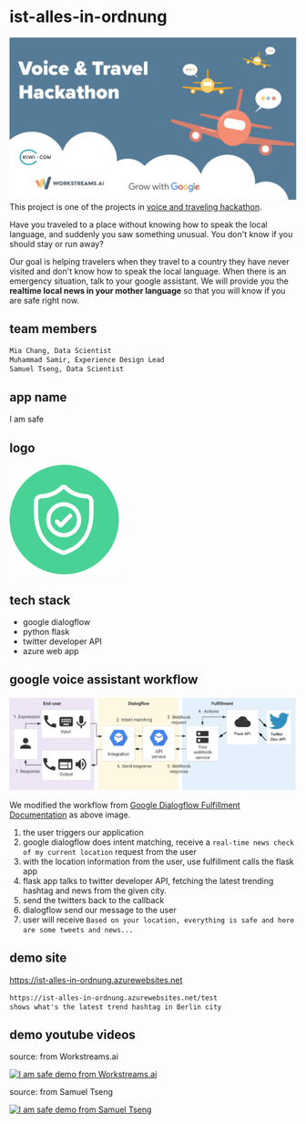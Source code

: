 # ist-alles-in-ordnung

![hackathon banner](pictures/hackathon-banner.png?raw=true "hackathon banner")
This project is one of the projects in [voice and traveling hackathon](https://www.workstreams.ai/voice-travel-google-hackathon-berlin-september-27-28.html).

Have you traveled to a place without knowing how to speak the local language, and suddenly you saw something unusual. You don't know if you should stay or run away?

Our goal is helping travelers when they travel to a country they have never visited and don't know how to speak the local language. When there is an emergency situation, talk to your google assistant. We will provide you the **realtime local news in your mother language** so that you will know if you are safe right now.

## team members
```
Mia Chang, Data Scientist
Muhammad Samir, Experience Design Lead 
Samuel Tseng, Data Scientist
```

## app name
I am safe

## logo
![Team Logo](pictures/team-logo.png?raw=true "Team Logo")

## tech stack
- google dialogflow 
- python flask 
- twitter developer API
- azure web app

## google voice assistant workflow
![google voice assistant workflow](pictures/voice-assistant-workflow.png?raw=true "voice assistant workflow")

We modified the workflow from [Google Dialogflow Fulfillment Documentation](https://cloud.google.com/dialogflow/docs/fulfillment-overview) as above image.

1. the user triggers our application
2. google dialogflow does intent matching, receive a `real-time news check of my current location` request from the user
3. with the location information from the user, use fulfillment calls the flask app
4. flask app talks to twitter developer API, fetching the latest trending hashtag and news from the given city.
5. send the twitters back to the callback
6. dialogflow send our message to the user
7. user will receive `Based on your location, everything is safe and here are some tweets and news...`

## demo site
https://ist-alles-in-ordnung.azurewebsites.net

```
https://ist-alles-in-ordnung.azurewebsites.net/test
shows what's the latest trend hashtag in Berlin city
```

## demo youtube videos

source: from Workstreams.ai

[![I am safe demo from Workstreams.ai](https://img.youtube.com/vi/pcPcLv_Jd9w/0.jpg)](https://www.youtube.com/watch?v=pcPcLv_Jd9w)

source: from Samuel Tseng

[![I am safe demo from Samuel Tseng](https://img.youtube.com/vi/QFmGyPBsgXc/0.jpg)](https://www.youtube.com/watch?v=QFmGyPBsgXc)